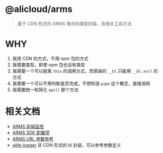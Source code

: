 @alicloud/arms
===

> 基于 CDN 形式的 ARMS 埋点的类型封装，及相关工具方法

# WHY

1. 我用 CDN 的方式，不用 npm 包的方式
2. 我需要类型，即使 npm 包也没有类型
3. 我需要一个可以脱离 `this` 的调用方式，而原屎的 `__bl` 只能用 `__bl.xx()` 的方式
4. 我需要一个可以不用判断是否完成，不想知道 `pipe` 这个概念，直接调用
5. 我需要统一和简化 `api()` 那个方法

# 相关文档

* [ARMS 前端监控](https://yuque.antfin-inc.com/retcode/arms-retcode/readme)
* [ARMS SDK 配置项](https://yuque.antfin-inc.com/retcode/arms-retcode/ug62q7)
* [ARMS URL 参数参考](https://yuque.antfin-inc.com/retcode/arms-retcode/urlreference)
* [alife-logger] 非 CDN 形式的 bl 封装，可以参考参数定义

[alife-logger]: https://www.npmjs.com/package/alife-logger
